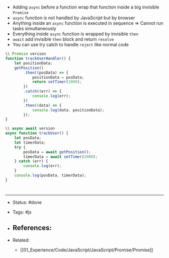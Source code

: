 # 
- Adding `async` before a function wrap that function inside a big invisible `Promise`
- `async` function is not handled by JavaScript but by browser
- Anything inside an `async` function is executed in sequence => Cannot run tasks simultaneously
- Everything inside `async` function is wrapped by invisible `then`
- `await` add invisible `then` block and return `resolve`
- You can use try catch to handle `reject` like normal code

```js
\\ Promise version
function trackUserHandler() {
    let positionData;
    getPosition()
        .then((posData) => {
            positionData = posData;
            return setTimer(2000);
        })
        .catch((err) => {
            console.log(err);
        })
        .then((data) => {
            console.log(data, positionData);
        });
}
```


```js
\\ async await version
async function trackUser() {
    let posData;
    let timerData;
    try {
        posData = await getPosition();
        timerData = await setTimer(2000);
    } catch (err) {
        console.log(err);
    }
    console.log(posData, timerData);
}
```


# 

---
- Status: #done 

- Tags: #js

- References:
	- 

- Related:
	- [[01_Experience/Code/JavaScript/JavaScript/Promise/Promise]]
